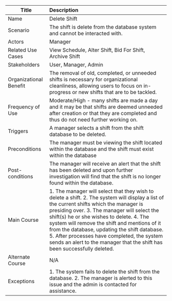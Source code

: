 | Title | Description |
|-------|:------------|
| Name | Delete Shift |
| Scenario | The shift is delete from the database system and cannot be interacted with. |
| Actors | Manager |
| Related Use Cases | View Schedule, Alter Shift, Bid For Shift, Archive Shift |
| Stakeholders | User, Manager, Admin |
| Organizational Benefit | The removal of old, completed, or unneeded shifts is necessary for organizational cleanliness, allowing users to focus on in-progress or new shifts that are to be tackled. |
| Frequency of Use | Moderate/High - many shifts are made a day and it may be that shifts are deemed unneeded after creation or that they are completed and thus do not need further working on. |
| Triggers | A manager selects a shift from the shift database to be deleted. |
| Preconditions | The manager must be viewing the shift located within the database and the shift must exist within the database |
| Post-conditions | The manager will receive an alert that the shift has been deleted and upon further investigation will find that the shift is no longer found within the database. |
| Main Course | 1. The manager will select that they wish to delete a shift. 2. The system will display a list of the current shifts which the manager is presiding over. 3. The manager will select the shift(s) he or she wishes to delete. 4. The system will remove the shift and mentions of it from the database, updating the shift database. 5. After processes have completed, the system sends an alert to the manager that the shift has been successfully deleted.|
| Alternate Course | N/A |
| Exceptions | 1. The system fails to delete the shift from the database. 2. The manager is alerted to this issue and the admin is contacted for assistance.|
